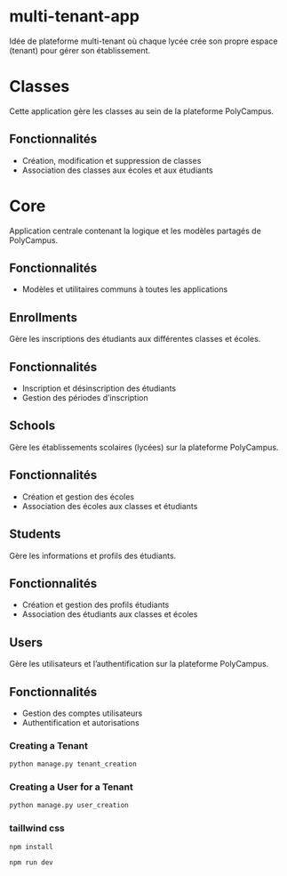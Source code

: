# multi-tenant-app
Idée de plateforme multi-tenant où chaque lycée crée son propre espace (tenant) pour gérer son établissement.

# Classes

Cette application gère les classes au sein de la plateforme PolyCampus.

## Fonctionnalités
- Création, modification et suppression de classes
- Association des classes aux écoles et aux étudiants

# Core

Application centrale contenant la logique et les modèles partagés de PolyCampus.

## Fonctionnalités
- Modèles et utilitaires communs à toutes les applications

## Enrollments

Gère les inscriptions des étudiants aux différentes classes et écoles.

## Fonctionnalités
- Inscription et désinscription des étudiants
- Gestion des périodes d’inscription

## Schools

Gère les établissements scolaires (lycées) sur la plateforme PolyCampus.

## Fonctionnalités
- Création et gestion des écoles
- Association des écoles aux classes et étudiants

## Students

Gère les informations et profils des étudiants.

## Fonctionnalités
- Création et gestion des profils étudiants
- Association des étudiants aux classes et écoles

## Users

Gère les utilisateurs et l’authentification sur la plateforme PolyCampus.

## Fonctionnalités
- Gestion des comptes utilisateurs
- Authentification et autorisations




### Creating a Tenant
```bash
python manage.py tenant_creation
```

 
### Creating a User for a Tenant
```bash
python manage.py user_creation
```

### taillwind css
```bash
npm install
```
```bash
npm run dev
```